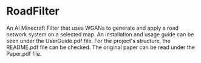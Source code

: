 # RoadFilter
An AI Minecraft Filter that uses WGANs to generate and apply a road network system on a selected map. An installation and usage guide can be seen under the UserGuide.pdf file. For the project's structure, the README.pdf file can be checked. The original paper can be read under the Paper.pdf file.
